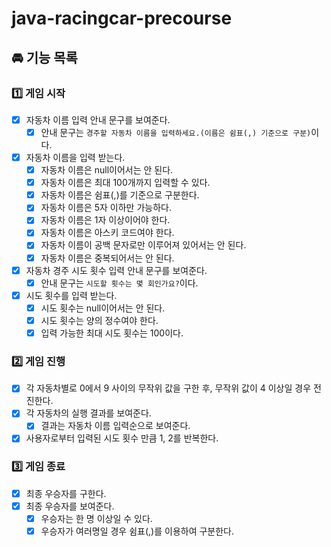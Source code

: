 # java-racingcar-precourse
## 🚘 기능 목록
### 1️⃣ 게임 시작

- [x] 자동차 이름 입력 안내 문구를 보여준다.
  - [x] 안내 문구는 `경주할 자동차 이름을 입력하세요.(이름은 쉼표(,) 기준으로 구분)`이다.
- [x] 자동차 이름을 입력 받는다.
  - [x] 자동차 이름은 null이어서는 안 된다.
  - [x] 자동차 이름은 최대 100개까지 입력할 수 있다.
  - [x] 자동차 이름은 쉼표(,)를 기준으로 구분한다.
  - [x] 자동차 이름은 5자 이하만 가능하다.
  - [x] 자동차 이름은 1자 이상이어야 한다.
  - [x] 자동차 이름은 아스키 코드여야 한다.
  - [x] 자동차 이름이 공백 문자로만 이루어져 있어서는 안 된다.
  - [x] 자동차 이름은 중복되어서는 안 된다.
- [x] 자동차 경주 시도 횟수 입력 안내 문구를 보여준다.
  - [x] 안내 문구는 `시도할 횟수는 몇 회인가요?`이다.
- [x] 시도 횟수를 입력 받는다.
  - [x] 시도 횟수는 null이어서는 안 된다.
  - [x] 시도 횟수는 양의 정수여야 한다.
  - [x] 입력 가능한 최대 시도 횟수는 100이다.

### 2️⃣ 게임 진행

- [X] 각 자동차별로 0에서 9 사이의 무작위 값을 구한 후, 무작위 값이 4 이상일 경우 전진한다.
- [X] 각 자동차의 실행 결과를 보여준다.
  - [X] 결과는 자동차 이름 입력순으로 보여준다.
- [X] 사용자로부터 입력된 시도 횟수 만큼 1, 2를 반복한다.

### 3️⃣ 게임 종료

- [X] 최종 우승자를 구한다.
- [X] 최종 우승자를 보여준다.
  - [X] 우승자는 한 명 이상일 수 있다.
  - [X] 우승자가 여러명일 경우 쉼표(,)를 이용하여 구분한다.
